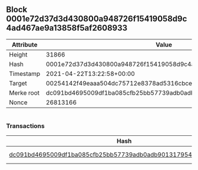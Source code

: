 ## Block 0001e72d37d3d430800a948726f15419058d9c4ad467ae9a13858f5af2608933

Attribute | Value
--- | ---
Height | 31866
Hash | 0001e72d37d3d430800a948726f15419058d9c4ad467ae9a13858f5af2608933
Timestamp | 2021-04-22T13:22:58+00:00
Target | 00254142f49eaaa504dc75712e8378ad5316cbcead634704b3734b6271167cc4
Merke root | dc091bd4695009df1ba085cfb25bb57739adb0adb901317954e49fdf2aead2be
Nonce | 26813166

```

```

### Transactions

Hash | Amount
--- | ---
[dc091bd4695009df1ba085cfb25bb57739adb0adb901317954e49fdf2aead2be](dc091bd4695009df1ba085cfb25bb57739adb0adb901317954e49fdf2aead2be.md) | 10.00000000 SKEPTI 
